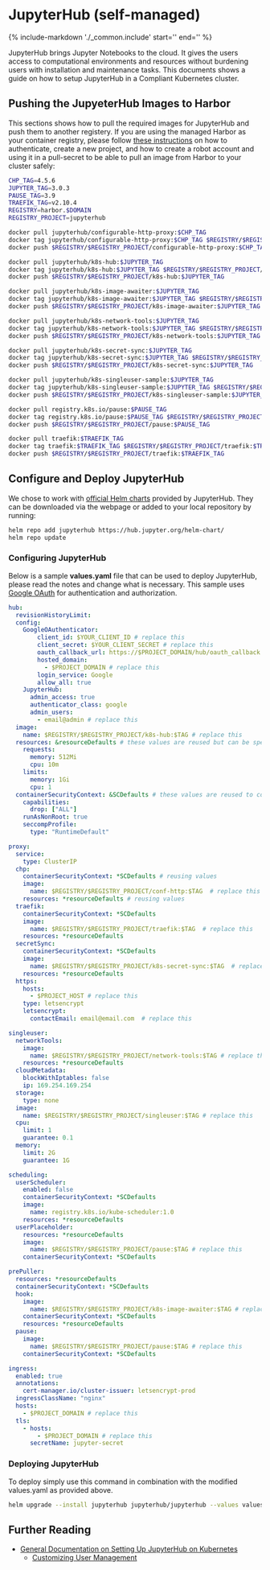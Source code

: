 JupyterHub (self-managed)
===========

{%
   include-markdown './_common.include'
   start='<!--disclaimer-start-->'
   end='<!--disclaimer-end-->'
%}

JupyterHub brings Jupyter Notebooks to the cloud. It gives the users access to computational environments and resources without burdening users with installation and maintenance tasks. This documents shows a guide on how to setup JupyterHub in a Compliant Kubernetes cluster.

## Pushing the JupyeterHub Images to Harbor
This sections shows how to pull the required images for JupyterHub and push them to another registery. If you are using the managed Harbor as your container registry, please follow [these instructions](../deploy.md) on how to authenticate, create a new project, and how to create a robot account and using it in a pull-secret to be able to pull an image from Harbor to your cluster safely:

```sh
CHP_TAG=4.5.6
JUPYTER_TAG=3.0.3
PAUSE_TAG=3.9
TRAEFIK_TAG=v2.10.4
REGISTRY=harbor.$DOMAIN
REGISTRY_PROJECT=jupyterhub

docker pull jupyterhub/configurable-http-proxy:$CHP_TAG
docker tag jupyterhub/configurable-http-proxy:$CHP_TAG $REGISTRY/$REGISTRY_PROJECT/configurable-http-proxy:$CHP_TAG
docker push $REGISTRY/$REGISTRY_PROJECT/configurable-http-proxy:$CHP_TAG

docker pull jupyterhub/k8s-hub:$JUPYTER_TAG
docker tag jupyterhub/k8s-hub:$JUPYTER_TAG $REGISTRY/$REGISTRY_PROJECT/k8s-hub:$JUPYTER_TAG
docker push $REGISTRY/$REGISTRY_PROJECT/k8s-hub:$JUPYTER_TAG

docker pull jupyterhub/k8s-image-awaiter:$JUPYTER_TAG
docker tag jupyterhub/k8s-image-awaiter:$JUPYTER_TAG $REGISTRY/$REGISTRY_PROJECT/k8s-image-awaiter:$JUPYTER_TAG
docker push $REGISTRY/$REGISTRY_PROJECT/k8s-image-awaiter:$JUPYTER_TAG

docker pull jupyterhub/k8s-network-tools:$JUPYTER_TAG
docker tag jupyterhub/k8s-network-tools:$JUPYTER_TAG $REGISTRY/$REGISTRY_PROJECT/k8s-network-tools:$JUPYTER_TAG
docker push $REGISTRY/$REGISTRY_PROJECT/k8s-network-tools:$JUPYTER_TAG

docker pull jupyterhub/k8s-secret-sync:$JUPYTER_TAG
docker tag jupyterhub/k8s-secret-sync:$JUPYTER_TAG $REGISTRY/$REGISTRY_PROJECT/k8s-secret-sync:$JUPYTER_TAG
docker push $REGISTRY/$REGISTRY_PROJECT/k8s-secret-sync:$JUPYTER_TAG

docker pull jupyterhub/k8s-singleuser-sample:$JUPYTER_TAG
docker tag jupyterhub/k8s-singleuser-sample:$JUPYTER_TAG $REGISTRY/$REGISTRY_PROJECT/k8s-singleuser-sample:$JUPYTER_TAG
docker push $REGISTRY/$REGISTRY_PROJECT/k8s-singleuser-sample:$JUPYTER_TAG

docker pull registry.k8s.io/pause:$PAUSE_TAG
docker tag registry.k8s.io/pause:$PAUSE_TAG $REGISTRY/$REGISTRY_PROJECT/pause:$PAUSE_TAG 
docker push $REGISTRY/$REGISTRY_PROJECT/pause:$PAUSE_TAG 

docker pull traefik:$TRAEFIK_TAG
docker tag traefik:$TRAEFIK_TAG $REGISTRY/$REGISTRY_PROJECT/traefik:$TRAEFIK_TAG
docker push $REGISTRY/$REGISTRY_PROJECT/traefik:$TRAEFIK_TAG
```

## Configure and Deploy JupyterHub
We chose to work with [official Helm charts](https://hub.jupyter.org/helm-chart/) provided by JupyterHub. They can be downloaded via the webpage or added to your local repository by running:
```sh
helm repo add jupyterhub https://hub.jupyter.org/helm-chart/
helm repo update
```

### Configuring JupyterHub



Below is a sample **values.yaml** file that can be used to deploy JupyterHub, please read the notes and change what is necessary. This sample uses [Google OAuth](https://z2jh.jupyter.org/en/stable/administrator/authentication.html#google) for authentication and authorization.
```yaml
hub:
  revisionHistoryLimit:
  config:
    GoogleOAuthenticator:
        client_id: $YOUR_CLIENT_ID # replace this
        client_secret: $YOUR_CLIENT_SECRET # replace this
        oauth_callback_url: https://$PROJECT_DOMAIN/hub/oauth_callback # replace this
        hosted_domain:
          - $PROJECT_DOMAIN # replace this
        login_service: Google
        allow_all: true
    JupyterHub:
      admin_access: true
      authenticator_class: google
      admin_users: 
        - email@admin # replace this
  image:
    name: $REGISTRY/$REGISTRY_PROJECT/k8s-hub:$TAG # replace this
  resources: &resourceDefaults # these values are reused but can be specified for each pod
    requests: 
      memory: 512Mi 
      cpu: 10m 
    limits: 
      memory: 1Gi 
      cpu: 1 
  containerSecurityContext: &SCDefaults # these values are reused to comply with ck8s safeguards
    capabilities: 
      drop: ["ALL"] 
    runAsNonRoot: true 
    seccompProfile: 
      type: "RuntimeDefault" 

proxy:
  service:
    type: ClusterIP
  chp:
    containerSecurityContext: *SCDefaults # reusing values
    image:
      name: $REGISTRY/$REGISTRY_PROJECT/conf-http:$TAG  # replace this
    resources: *resourceDefaults # reusing values
  traefik:
    containerSecurityContext: *SCDefaults
    image:
      name: $REGISTRY/$REGISTRY_PROJECT/traefik:$TAG  # replace this
    resources: *resourceDefaults
  secretSync:
    containerSecurityContext: *SCDefaults
    image:
      name: $REGISTRY/$REGISTRY_PROJECT/k8s-secret-sync:$TAG  # replace this
    resources: *resourceDefaults
  https:
    hosts:
      - $PROJECT_HOST # replace this
    type: letsencrypt
    letsencrypt:
      contactEmail: email@email.com  # replace this

singleuser:
  networkTools:
    image:
      name: $REGISTRY/$REGISTRY_PROJECT/network-tools:$TAG # replace this
    resources: *resourceDefaults
  cloudMetadata:
    blockWithIptables: false
    ip: 169.254.169.254
  storage:
    type: none
  image:
    name: $REGISTRY/$REGISTRY_PROJECT/singleuser:$TAG # replace this
  cpu:
    limit: 1
    guarantee: 0.1
  memory:
    limit: 2G
    guarantee: 1G

scheduling:
  userScheduler:
    enabled: false
    containerSecurityContext: *SCDefaults
    image:
      name: registry.k8s.io/kube-scheduler:1.0
    resources: *resourceDefaults
  userPlaceholder:
    resources: *resourceDefaults
    image:
      name: $REGISTRY/$REGISTRY_PROJECT/pause:$TAG # replace this
    containerSecurityContext: *SCDefaults

prePuller:
  resources: *resourceDefaults
  containerSecurityContext: *SCDefaults
  hook:
    image:
      name: $REGISTRY/$REGISTRY_PROJECT/k8s-image-awaiter:$TAG # replace this
    containerSecurityContext: *SCDefaults
    resources: *resourceDefaults
  pause:
    image:
      name: $REGISTRY/$REGISTRY_PROJECT/pause:$TAG # replace this
    containerSecurityContext: *SCDefaults

ingress:
  enabled: true
  annotations: 
    cert-manager.io/cluster-issuer: letsencrypt-prod
  ingressClassName: "nginx"
  hosts: 
    - $PROJECT_DOMAIN # replace this
  tls:
    - hosts:
        - $PROJECT_DOMAIN # replace this
      secretName: jupyter-secret
```

### Deploying JupyterHub

To deploy simply use this command in combination with the modified values.yaml as provided above.
```sh
helm upgrade --install jupyterhub jupyterhub/jupyterhub --values values.yml
```



## Further Reading
- [General Documentation on Setting Up JupyterHub on Kubernetes](https://z2jh.jupyter.org/en/stable/index.html)
    - [Customizing User Management](https://z2jh.jupyter.org/en/stable/administrator/authentication.html)
